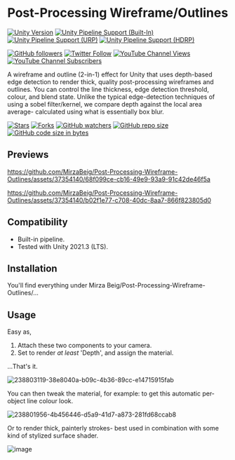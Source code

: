 # Post-Processing Wireframe/Outlines

[![Unity Version](https://img.shields.io/badge/Unity-2021.3%20LTS%2B-blueviolet?logo=unity)](https://unity3d.com/get-unity/download)
[![Unity Pipeline Support (Built-In)](https://img.shields.io/badge/BiRP_✔️-darkgreen?logo=unity)](https://unity3d.com/get-unity/download)
[![Unity Pipeline Support (URP)](https://img.shields.io/badge/URP_❌-blue?logo=unity)](https://unity3d.com/get-unity/download)
[![Unity Pipeline Support (HDRP)](https://img.shields.io/badge/HDRP_❌-darkred?logo=unity)](https://unity3d.com/get-unity/download)

[![GitHub followers](https://img.shields.io/github/followers/MirzaBeig?style=social)](https://github.com/MirzaBeig?tab=followers)
[![Twitter Follow](https://img.shields.io/twitter/follow/TheMirzaBeig?style=social)](http://twitter.com/intent/user?screen_name=TheMirzaBeig)
[![YouTube Channel Views](https://img.shields.io/youtube/channel/views/UC5c5JgFyiFXKXCVRh2DsRJg?style=social)](https://www.youtube.com/MirzaBeig)
[![YouTube Channel Subscribers](https://img.shields.io/youtube/channel/subscribers/UC5c5JgFyiFXKXCVRh2DsRJg?style=social)](https://www.youtube.com/MirzaBeig)

A wireframe and outline (2-in-1) effect for Unity that uses depth-based edge detection to render thick, quality post-processing wireframes and outlines. You can control the line thickness, edge detection threshold, colour, and blend state. Unlike the typical edge-detection techniques of using a sobel filter/kernel, we compare depth against the local area average- calculated using what is essentially box blur.

[![Stars](https://img.shields.io/github/stars/MirzaBeig/Post-Processing-Wireframe-Outlines?style=for-the-badge)](../../stargazers)
[![Forks](https://img.shields.io/github/forks/MirzaBeig/Post-Processing-Wireframe-Outlines?style=for-the-badge)](../../forks)
[![GitHub watchers](https://img.shields.io/github/watchers/MirzaBeig/Post-Processing-Wireframe-Outlines?style=for-the-badge)](../../watchers)
[![GitHub repo size](https://img.shields.io/github/repo-size/MirzaBeig/Post-Processing-Wireframe-Outlines?style=for-the-badge)](../../)
[![GitHub code size in bytes](https://img.shields.io/github/languages/code-size/MirzaBeig/Post-Processing-Wireframe-Outlines?style=for-the-badge)](../../)

## Previews

https://github.com/MirzaBeig/Post-Processing-Wireframe-Outlines/assets/37354140/68f099ce-cb16-49e9-93a9-91c42de46f5a

https://github.com/MirzaBeig/Post-Processing-Wireframe-Outlines/assets/37354140/b02f1e77-c708-40dc-8aa7-866f823805d0

## Compatibility

- Built-in pipeline.
- Tested with Unity 2021.3 (LTS). 

## Installation

You'll find everything under Mirza Beig/Post-Processing-Wireframe-Outlines/...

## Usage

Easy as,

1. Attach these two components to your camera. 
2. Set to render *at least* 'Depth', and assign the material. 

...That's it.

![238803119-38e8040a-b09c-4b36-89cc-e14715915fab](https://github.com/MirzaBeig/Post-Processing-Wireframe-Outlines/assets/37354140/70eaef50-88ed-4e1f-aa10-85a0ffda505c)

You can then tweak the material, for example: to get this automatic per-object line colour look.

![238801956-4b456446-d5a9-41d7-a873-281fd68ccab8](https://github.com/MirzaBeig/Post-Processing-Wireframe-Outlines/assets/37354140/653b4641-df3c-41bd-bd14-0fe4869f6c9b)

Or to render thick, painterly strokes- best used in combination with some kind of stylized surface shader.

![image](https://github.com/MirzaBeig/Post-Processing-Wireframe-Outlines/assets/37354140/7c710fda-fda4-4294-afe6-c9e02eb11192)
